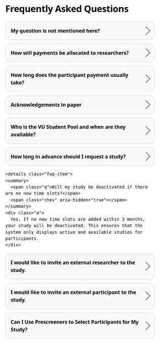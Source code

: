 <section class="faq">
  <h1>Frequently Asked Questions</h1>

<details class="faq-item">
    <summary>
      <span class="q">My question is not mentioned here?</span>
      <span class="chev" aria-hidden="true"></span>
    </summary>
    <div class="a">
      If you have a different question than what is discussed in this FAQ, please feel free to reach out the the VU Behavioral Lab team via <a href="mailto:vbl@vu.nl">vbl@vu.nl</a>. They will try to respond as soon as possible to your question and make sure that it will be listed on this page as well. 
    </div>
  </details>

  <details class="faq-item">
    <summary>
      <span class="q">How will payments be allocated to researchers?</span>
      <span class="chev" aria-hidden="true"></span>
    </summary>
    <div class="a">
      <p>
      Participant payment information is securely stored within the system and is only accessible to the lab administrator. 
      To ensure timely payments, researchers are asked to:
    </p>
    <ul>
      <li>Update the participation status for the completed timeslots.</li>
      <li>Send the SONA IDs and corresponding payout amounts to the VBL team at the end of each week.</li>
    </ul>
    <p>
      Once received, the budget holder will be contacted for approval, after which the payment is processed.  
      If researchers fail to provide this information, the budget holders will be contacted directly using the details stored in the system, without the possibility for researchers to intervene further. This will also lead to a deactivation of the study.
    </p>
    </div>
  </details>

  <details class="faq-item">
    <summary>
      <span class="q">How long does the participant payment usually take?</span>
      <span class="chev" aria-hidden="true"></span>
    </summary>
    <div class="a">
      We aim for <strong>2 weeks</strong>, but during holidays or summer it might take longer.
    </div>
  </details>

  <details class="faq-item">
    <summary>
      <span class="q">Acknowledgements in paper</span>
      <span class="chev" aria-hidden="true"></span>
    </summary>
    <div class="a">
      Please add the following statement in the Acknowledgments section of your manuscript: <strong>We thank the VU Behavioral Lab (Vrije Universiteit Amsterdam) for participant recruitment, lab usage, and data collection support</strong>.
    </div>
  </details>

  <details class="faq-item">
    <summary>
      <span class="q">Who is the VU Student Pool and when are they available?</span>
      <span class="chev" aria-hidden="true"></span>
    </summary>
    <div class="a">
      The VU Student Pool consists of students from various academic backgrounds who participate in behavioural and cognitive research studies. They are available throughout the entire academic year. As of October 2025, the pool includes 1200 students, and the number is steadily increasing as more students join.
    </div>
  </details>

  <details class="faq-item">
    <summary>
      <span class="q">How long in advance should I request a study?</span>
      <span class="chev" aria-hidden="true"></span>
    </summary>
    <div class="a">
      Due to planning and registering, we require you to request physical lab studies at least 3 weeks / online studies at least 2 weeks before the session takes place, but preferably even earlier. 
    </div>
  </details>

    <details class="faq-item">
    <summary>
      <span class="q">Will my study be deactivated if there are no new time slots?</span>
      <span class="chev" aria-hidden="true"></span>
    </summary>
    <div class="a">
      Yes. If no new time slots are added within 3 months, your study will be deactivated. This ensures that the system only displays active and available studies for participants.
    </div>
  </details>

 <details class="faq-item">
    <summary>
      <span class="q">I would like to invite an external researcher to the study.</span>
      <span class="chev" aria-hidden="true"></span>
    </summary>
    <div class="a">
      Unfortunately, no external researchers are allowed to access the system. You can manage as a collaborator on their behalf.
    </div>
  </details>

   <details class="faq-item">
    <summary>
      <span class="q">I would like to invite an external participant to the study.</span>
      <span class="chev" aria-hidden="true"></span>
    </summary>
    <div class="a">
      Unfortunately, at the moment, external participants cannot sign up or receive payments through the system.
    </div>
  </details>

  <details class="faq-item">
    <summary>
      <span class="q">Can I Use Prescreeners to Select Participants for My Study?</span>
      <span class="chev" aria-hidden="true"></span>
    </summary>
    <div class="a">
      Prescreeners are standard questionnaires (e.g., demographic or personality surveys) that participants fill out once a year. These are stored outside of SONA and used to help researchers access important participant information without having to collect it repeatedly for every study. <strong> Due to VU's data privacy and storage policies, prescreening data is not stored in SONA and cannot be used to automatically filter or preselect participants for your study.</strong> While you can specify eligibility criteria (e.g., gender, age) in your SONA study description, students may overlook these and still register. As a researcher, you retain the right to reject ineligible participants or exclude their data. Please note that applying eligibility restrictions may significantly reduce your participant pool.
    </div>
  </details>


<style>
  /* Container */
  .faq{
    --bg: #ffffff;
    --card: #f9fafb;
    --muted: #4b5563;
    --text: #000000;
    --accent: #0ea5e9;
    --border: #d1d5db;

    max-width: 760px;
    margin: 3rem auto;
    padding: 0 1rem;
    color: var(--text);
    font: 16px/1.5 ui-sans-serif, system-ui, -apple-system, Segoe UI, Roboto, Helvetica, Arial, "Apple Color Emoji", "Segoe UI Emoji";
  }

  .faq h1{
    font-size: clamp(1.6rem, 3vw, 2.2rem);
    font-weight: 800;
    margin: 0 0 1.25rem;
    letter-spacing: -0.02em;
    color: var(--text);
  }

  /* Card-like details */
  .faq-item{
    border: 1px solid var(--border);
    border-radius: 16px;
    background: var(--card);
    margin: 0 0 0.75rem;
    overflow: clip;
  }

  /* Remove default marker */
  .faq-item summary { list-style: none; }
  .faq-item summary::-webkit-details-marker { display: none; }

  /* Summary (question) */
  .faq-item summary{
    display: grid;
    grid-template-columns: 1fr auto;
    align-items: center;
    gap: .75rem;
    padding: 1rem 1.1rem 1rem 1rem;
    cursor: pointer;
    position: relative;
  }

  .faq-item summary .q{
    font-weight: 700;
    letter-spacing: -0.01em;
    display: inline-flex;
    align-items: center;
    gap: .5rem;
  }

  /* Chevron */
  .faq-item .chev{
    width: 1.1rem; height: 1.1rem;
    border-right: 2px solid var(--muted);
    border-bottom: 2px solid var(--muted);
    transform: rotate(-45deg);
    transition: transform .25s ease, border-color .25s ease;
    opacity: .9;
  }
  .faq-item[open] .chev{
    transform: rotate(45deg);
    border-color: var(--accent);
  }

  /* Answer */
  .faq-item .a{
    padding: 0 1rem 1rem;
    color: var(--muted);
    border-top: 1px solid var(--border);
    background: #fff;
    animation: fadeDown .25s ease;
  }

  /* Hover / focus styles for better affordance */
  .faq-item summary:hover .q{ text-shadow: 0 0 0.5px currentColor; }
  .faq-item summary:focus-visible{
    outline: 3px solid color-mix(in oklab, var(--accent) 50%, transparent);
    outline-offset: 2px;
    border-radius: 14px;
  }

  /* Subtle open/close animation */
  @keyframes fadeDown{
    from{ opacity: 0; translate: 0 -4px; }
    to{ opacity: 1; translate: 0 0; }
  }

  /* Respect reduced motion */
  @media (prefers-reduced-motion: reduce){
    .faq-item .chev{ transition: none; }
    .faq-item .a{ animation: none; }
  }
</style>
